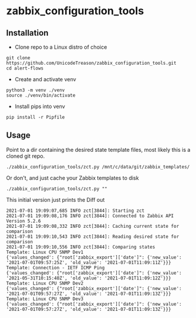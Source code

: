 # zabbix_configuration_tools

## Installation

- Clone repo to a Linux distro of choice

```shell
git clone https://github.com/UnicodeTreason/zabbix_configuration_tools.git
cd alert-flows
```

- Create and activate venv

```shell
python3 -m venv ./venv
source ./venv/bin/activate
```

- Install pips into venv

```shell
pip install -r Pipfile
```

## Usage

Point to a dir containing the desired state template files, most likely this is a cloned git repo.

```shell
./zabbix_configuration_tools/zct.py /mnt/c/data/git/zabbix_templates/
```

Or don't, and just cache your Zabbix templates to disk

```shell
./zabbix_configuration_tools/zct.py ""
```

This initial version just prints the Diff out

```shell
2021-07-01 19:09:07,685 INFO zct[3844]: Starting zct
2021-07-01 19:09:08,176 INFO zct[3844]: Connected to Zabbix API Version 5.2.6
2021-07-01 19:09:08,332 INFO zct[3844]: Caching current state for comparison
2021-07-01 19:09:10,543 INFO zct[3844]: Reading desired state for comparison
2021-07-01 19:09:10,556 INFO zct[3844]: Comparing states
Template: Linux CPU SNMP Dev1
{'values_changed': {"root['zabbix_export']['date']": {'new_value': '2021-07-01T09:57:25Z', 'old_value': '2021-07-01T11:09:11Z'}}}
Template: Connection - IETF ICMP Ping
{'values_changed': {"root['zabbix_export']['date']": {'new_value': '2021-05-31T10:15:40Z', 'old_value': '2021-07-01T11:09:12Z'}}}
Template: Linux CPU SNMP Dev2
{'values_changed': {"root['zabbix_export']['date']": {'new_value': '2021-07-01T09:57:27Z', 'old_value': '2021-07-01T11:09:13Z'}}}
Template: Linux CPU SNMP Dev3
{'values_changed': {"root['zabbix_export']['date']": {'new_value': '2021-07-01T09:57:27Z', 'old_value': '2021-07-01T11:09:13Z'}}}
```
